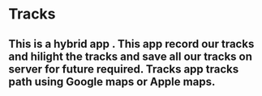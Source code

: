 # Tracks 
## This is a hybrid app . This app record our tracks and hilight the tracks and save all our tracks on server for future required. Tracks app tracks path using Google maps or Apple maps.
